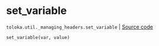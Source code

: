 # set_variable
`toloka.util._managing_headers.set_variable` | [Source code](https://github.com/Toloka/toloka-kit/blob/v1.1.3/src/util/_managing_headers.py#L22)

```python
set_variable(var, value)
```

